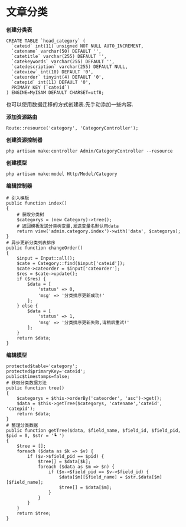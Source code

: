 # 文章分类

**创建分类表**

    CREATE TABLE `head_category` (
      `cateid` int(11) unsigned NOT NULL AUTO_INCREMENT,
      `catename` varchar(50) DEFAULT '',
      `catetitle` varchar(255) DEFAULT '',
      `catekeywords` varchar(255) DEFAULT '',
      `catedescription` varchar(255) DEFAULT NULL,
      `cateview` int(10) DEFAULT '0',
      `cateorder` tinyint(4) DEFAULT '0',
      `catepid` int(11) DEFAULT '0',
      PRIMARY KEY (`cateid`)
    ) ENGINE=MyISAM DEFAULT CHARSET=utf8;

也可以使用数据迁移的方式创建表.先手动添加一些内容.

**添加资源路由**

```
Route::resource('category', 'CategoryController');
```

**创建资源控制器**

```
php artisan make:controller Admin/CategoryController --resource
```

**创建模型**

```
php artisan make:model Http/Model/Category
```

**编辑控制器**

```
# 引入模板
public function index()
{
    # 获取分类树
    $categorys = (new Category)->tree();
    # 返回模板发送分类树变量,发送变量名默认用data
    return view('admin.category.index')->with('data', $categorys);
}
# 异步更新分类列表排序
public function changeOrder()
{
    $input = Input::all();
    $cate = Category::find($input['cateid']);
    $cate->cateorder = $input['cateorder'];
    $res = $cate->update();
    if ($res) {
        $data = [
            'status' => 0,
            'msg' => '分类排序更新成功!'
        ];
    } else {
        $data = [
            'status' => 1,
            'msg' => '分类排序更新失败,请稍后重试!'
        ];
    }
    return $data;
}
```

**编辑模型**

```
protected$table='category';
protected$primaryKey='cateid';
public$timestamps=false;
# 获取分类数据方法
public function tree()
{
    $categorys = $this->orderBy('cateorder', 'asc')->get();
    $data = $this->getTree($categorys, 'catename','cateid', 'catepid');
    return $data;
}
# 整理分类数据
public function getTree($data, $field_name, $field_id, $field_pid, $pid = 0, $str = '┗ ')
{
    $tree = [];
    foreach ($data as $k => $v) {
        if ($v->$field_pid == $pid) {
            $tree[] = $data[$k];
            foreach ($data as $m => $n) {
                if ($n->$field_pid == $v->$field_id) {
                    $data[$m][$field_name] = $str.$data[$m][$field_name];
                    $tree[] = $data[$m];
                }
            }
        }
    }
    return $tree;
}
```



